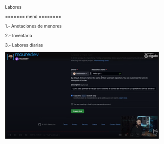 Labores

======= menú ========

1.- Anotaciones de menores

2.- Inventario

3.- Labores diarias

![alt text](image.png)
